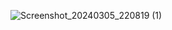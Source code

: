![Screenshot_20240305_220819 (1)](https://github.com/ThieuNhatHieu/appmess/assets/140248054/101bab12-0dd4-4ad8-a478-6a2045e05164)



